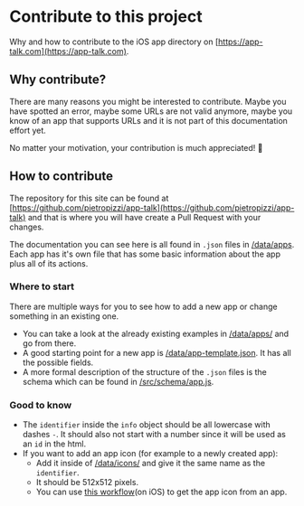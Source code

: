 # Contribute to this project

Why and how to contribute to the iOS app directory on [https://app-talk.com](https://app-talk.com).

## Why contribute?

There are many reasons you might be interested to contribute. Maybe you have spotted an error, maybe some URLs are not valid anymore, maybe you know of an app that supports URLs and it is not part of this documentation effort yet.

No matter your motivation, your contribution is much appreciated! 🙇

## How to contribute

The repository for this site can be found at [https://github.com/pietropizzi/app-talk](https://github.com/pietropizzi/app-talk) and that is where you will have create a Pull Request with your changes.

The documentation you can see here is all found in `.json` files in [/data/apps](https://github.com/pietropizzi/app-talk/tree/master/data/apps). Each app has it's own file that has some basic information about the app plus all of its actions.

### Where to start

There are multiple ways for you to see how to add a new app or change something in an existing one.

- You can take a look at the already existing examples in [/data/apps/](https://github.com/pietropizzi/app-talk/tree/master/data/apps/) and go from there.
- A good starting point for a new app is [/data/app-template.json](https://github.com/pietropizzi/app-talk/tree/master/data/app-template.json). It has all the possible fields.
- A more formal description of the structure of the `.json` files is the schema which can be found in [/src/schema/app.js](https://github.com/pietropizzi/app-talk/tree/master/src/schema/app.js).

### Good to know

- The `identifier` inside the `info` object should be all lowercase with dashes `-`. It should also not start with a number since it will be used as an `id` in the html.
- If you want to add an app icon (for example to a newly created app):
  - Add it inside of [/data/icons/](https://github.com/pietropizzi/app-talk/tree/master/data/icons/) and give it the same name as the `identifier`.
  - It should be 512x512 pixels.
  - You can use [this workflow](https://app-talk.com/getAppIcon.wflow)(on iOS) to get the app icon from an app.

